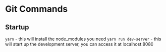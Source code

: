 # Git Commands

## Startup 
`yarn` - this will install the node_modules you need 
`yarn run dev-server` - this will start up the development server, you can access it at localhost:8080 
